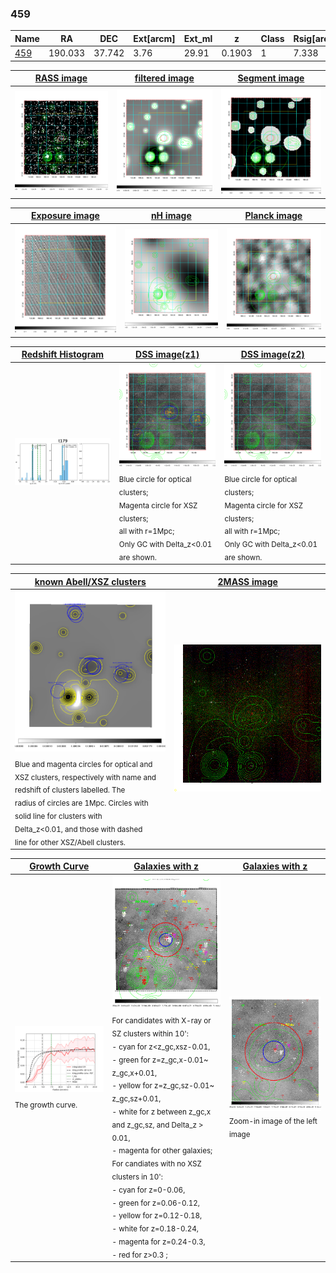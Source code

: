 <div STYLE="page-break-after: always;"></div>

### 459

|Name          |RA          |DEC      | Ext[arcm] | Ext_ml | z    | Class| Rsig[arcmin] | CRsig[c/s] | CR500[c/s] | R500[Mpc] |L500[erg/s]|F500[erg/s/cm^2]| M500[Msun]|Tx[keV]|beta|GC(XSZ,Delta_z<0.01)| GC(OPT,Delta_z<0.01)|GC|alias|
|--------------|------------|------------|---|---|-----------|--------|------|------|----|----|----|----|----|----|----|----|----|----|---|
|[459](script/459.md)     | 190.033       | 37.742       | 3.76    | 29.91   | 0.1903 | 1   | 7.338 |0.073 |0.069 |0.911 |1.428e+44 |1.388e-12 |2.600e+14 |4.104 |1.669 |-, |redMaPPer, |-, |t179|

|[RASS image](../image/459/459_img.pdf)|[filtered image](../image/459/459_fil.pdf)|[Segment image](../image/459/459_seg.pdf)|
|-------------------|--------------------|-------------------|
| <img src="../image/459/459_img.png" width="300">  | <img src="../image/459/459_fil.png" width="300">   | <img src="../image/459/459_seg.png" width="300">  |

|[Exposure image](../image/459/459_mex.pdf)| [nH image](../image/459/459_nh.pdf)| [Planck image](../image/459/459_p.pdf)|
|-------------------|--------------------|-------------------|
|<img src="../image/459/459_mex.png" width="300">   | <img src="../image/459/459_nh.png" width="300">    | <img src="../image/459/459_p.png" width="300"> |

|[Redshift Histogram](../image/459/459_zg.pdf) | [DSS image(z1)](../image/459/459_dss_z1.pdf)      |  [DSS image(z2)](../image/459/459_dss_z2.pdf)    |
|-------------------|--------------------|-------------------|
|<img src="../image/459/459_zg.png" width="300"> |<img src="../image/459/459_dss_z1.png" width="300"> <sub><br>Blue circle for optical clusters; <br>Magenta circle for XSZ clusters; <br>all with r=1Mpc; <br>Only GC with Delta_z<0.01 are shown. </sub>| <img src="../image/459/459_dss_z2.png" width="300"><sub><br>Blue circle for optical clusters; <br>Magenta circle for XSZ clusters; <br>all with r=1Mpc; <br>Only GC with Delta_z<0.01 are shown. </sub> |

|[known Abell/XSZ clusters](../image/459/459_m.pdf) | [2MASS image](../image/459/459_2mass.pdf)      |
|-------------------|-------------------|
|<img src=../image/459/459_m.png width="300"> <sub><br>Blue and magenta circles for optical and <br>XSZ clusters, respectively with name and <br>redshift of clusters labelled. The <br>radius of circles are 1Mpc. Circles with <br>solid line for clusters with <br>Delta_z<0.01, and those with dashed <br>line for other XSZ/Abell clusters.        </sub>|<img src="../image/459/459_2mass.png" width="300">  |

|[Growth Curve](../image/459/459_gca_all.png) |[Galaxies with z](../image/459/459_opt_ned.pdf) |[Galaxies with z](../image/459/459_opt_ned_zoom.pdf) |
|-------------------|-------------------|-------------------|
| <img src="../image/459/459_gca_all.png" width="300"> <sub><br>The growth curve.</sub>| <img src=../image/459/459_opt_ned.png width="300"> <br><sub> For candidates with X-ray or SZ clusters within 10': <br> - cyan for z<z_gc,xsz-0.01, <br> - green for z=z_gc,x-0.01~ z_gc,x+0.01, <br> - yellow for z=z_gc,sz-0.01~ z_gc,sz+0.01, <br> - white for z between z_gc,x and z_gc,sz, and Delta_z > 0.01, <br> - magenta for other galaxies; <br>For candiates with no XSZ clusters in 10': <br> - cyan for z=0-0.06, <br> - green for z=0.06-0.12, <br> - yellow for z=0.12-0.18, <br> - white for z=0.18-0.24, <br> - magenta for z=0.24-0.3, <br> - red for z>0.3 ;  </sub>|<img src=../image/459/459_opt_ned_zoom.png width="300">  <br><sub> Zoom-in image of the left image</sub>|




